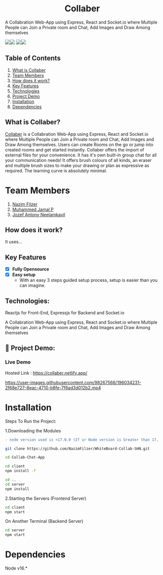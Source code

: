 # **<div align="center">Collaber</div>**  
A Collabration Web-App using Express, React and Socket.io where Multiple People can Join a Private room and Chat, Add Images and Draw Among themselves

<img src="https://img.shields.io/badge/Node.js-339933?style=for-the-badge&logo=nodedotjs&logoColor=white"><img src="https://img.shields.io/badge/Express.js-000000?style=for-the-badge&logo=express&logoColor=white"> <img src="https://img.shields.io/badge/npm-CB3837?style=for-the-badge&logo=npm&logoColor=white"><img src="https://img.shields.io/badge/Socket.io-010101?&style=for-the-badge&logo=Socket.io&logoColor=white">

## Table of Contents
1. [What is Collaber](#project-description)
2. [Team Members](#team-members)
3. [How does it work?](#working)
4. [Key Features](#key-features)
5. [Technologies](#technologies)
6. [Project Demo](#project-demo)
7. [Installation](#installation)
8. [Dependencies](#dependencies)


## What is Collaber?
[Collaber](https://collaber.netlify.app/) is a Collabration Web-App using Express, React and Socket.io where Multiple People can Join a Private room and Chat, Add Images and Draw Among themselves. Users can create Rooms on the go or jump into created rooms and get started instantly. Collaber offers the import of external files for your convenience. It has it's own built-in group chat for all your communication needs! It offers brush colours of all kinds, an eraser and multiple brush sizes to make your drawing or plan as expressive as required. The learning curve is absolutely minimal. 

# Team Members

1. [Nazim Filzer](https://github.com/NazimFilzer/)
1. [Muhammed Jamal P](https://github.com/jamaljm/)
1. [Jozef Antony Neelamkavil](https://github.com/jzf21/) 

## How does it work? 
It uses...

## Key Features 
- [x] **Fully Opensource**
- [x] **Easy setup**
	 - With an easy 3 steps guided setup process, setup is easier than you can imagine.

## Technologies:

Reactjs for Front-End, Expressjs for Backend and Socket.io

A Collabration Web-App using Express, React and Socket.io where Multiple People can Join a Private room and Chat, Add Images and Draw Among themselves

## 🔧 Project Demo:

### Live Demo
Hosted Link : https://collaber.netlify.app/

https://user-images.githubusercontent.com/98267566/196034231-2f68e727-8eac-4710-b8fe-7f6ad3d012b2.mp4

# Installation
Steps To Run the Project:

1.Downloading the Modules

```diff
- node version used is <17.0.0 (If ur Node version is Greater than 17, eg v18 then the app wont run)
```
```bash
git clone https://github.com/NazimFilzer/WhiteBoard-Collab-SHN.git

cd Collab-Chat-App

cd client
npm install -f

cd ..
cd server
npm install
```
2.Starting the Servers (Frontend Server)

```bash
cd client
npm start
```
On Another Terminal (Backend Server)

```bash
cd server
npm start
```

# Dependencies

Node v16.*
